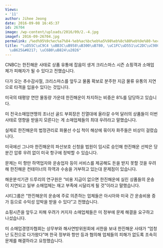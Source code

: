 ```yaml
---
Views:
- '11'
author: Jihee Jeong
date: 2016-09-08 16:45:37
id: 26704
image: /wp-content/uploads/2016/09/2.-4.jpg
imagef: 2016-09-26704.jpg
permalink: /%ed%95%9c%ec%a7%84-%eb%ac%bc%eb%a5%98%eb%8c%80%eb%9e%80-%ec%87%bc%ed%95%91%ec%8b%9c%ec%a6%8c-%eb%b6%88%eb%98%a5-%ec%9a%b0%eb%a0%a4/
title: "\uD55C\uC9C4 \uBB3C\uB958\uB300\uB780, \uC1FC\uD551\uC2DC\uC98C &#8216;\uBD88\
  \uB625&#8217; \uC6B0\uB824\u2026"
---
```


CNBC는 한진해운 사태로 상품 유통에 잡음이 생겨 크리스마스 시즌 쇼핑객과 소매업체가 피해자가 될 수 있다고 전했습니다.

다가 오는 추수감사절, 크리스마스를 앞두고 물품 확보로 분주한 지금 물류 유통의 지연으로 타격을 입을수 있다는 것입니다.

미국의 태평양 연안 물동량 가운데 한진해운이 차지하는 비중은 8%를 담당하고 있습니다.

미 전국소매업연맹의 조너선 골드 부회장은 진열대에 올라갈 수억 달러의 상품들이 이번 사태로 영향을 받을지 모른다는 게 소매업체들의 최대 우려라고 말했습니다.

실제로 한진해운의 법정관리로 화물선 수십 척이 해상에 묶이자 화주들은 비상이 걸렸습니다.

미국에선 그나마 한진해운의 파산보호 신청을 법원이 임시로 승인해 한진해운 선박은 당분간 압류 우려 없이 미국 항구에 정박할 수 있습니다.

문제는 미 항만 하역업자와 운송업자 등이 서비스를 제공해도 돈을 받지 못할 것을 우려해 한진해운 컨테이너의 하역과 수송을 거부하고 있는대 문제점이 있습니다.

해운분석기관 드루리의 연구원은 &#8220;비용 지급이 없으면 한진해운에 실린 상품들의 운송이 지연되고 일부 소매업체는 재고 부족에 시달리게 될 것&#8221;이라고 말했습니다.

시티그룹은 &#8220;한진해운의 운송에 주로 의존하는 업체들은 아시아와 미국 간 운송비용 증가 등으로 수익성 압박을 받을 수 있다&#8221;고 전했습니다.

쇼핑시즌을 앞두고 피해 우려가 커지자 소매업체들은 미 정부에 문제 해결을 요구하고 나섰습니다.

미 소매업경영자협회는 상무부와 해사연방위원회에 서한을 보내 한진해운 사태가 &#8220;엄청난 도전으로 다가왔다&#8221;며 한국 정부와 항만 등과 협의해 업체들의 피해가 없도록 조속히 문제를 해결하라고 요청했습니다.